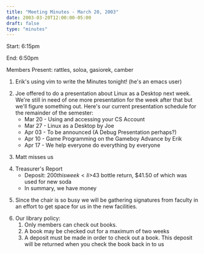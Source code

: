 ```yaml
---
title: "Meeting Minutes - March 20, 2003"
date: 2003-03-20T12:00:00-05:00
draft: false
type: "minutes"
---
```


Start: 6:15pm </p><p>
End: 6:50pm </p><p>
Members Present: rattles, soloa, gasiorek, camber </p><p>
1. Erik's using vim to write the Minutes tonight! (he's an emacs user) </p><p>
2. Joe offered to do a presentation about Linux as a Desktop next week. We're still in need of one more presentation for the week after that but we'll figure something out.  Here's our current presentation schedule for the remainder of the semester: <br> <ul> <li>Mar 20 - Using and accessing your CS Account <li>Mar 27 - Linux as a Desktop by Joe <li>Apr 03 - To be announced (A Debug Presentation perhaps?) <li>Apr 10 - Game Programming on the Gameboy Advance by Erik <li>Apr 17 - We help everyone do everything by everyone </ul> </p><p>
3. Matt misses us </p><p>
4. Treasurer's Report <br> <ul> <li>Deposit: $200 this week <li>$43 bottle return, $41.50 of which was used for new soda <li>In summary, we have money </ul> </p><p>
5. Since the chair is so busy we will be gathering signatures from faculty in an effort to get space for us in the new facilities. </p><p>
6. Our library policy: <br> <ol> <li>Only members can check out books. <li>A book may be checked out for a maximum of two weeks <li>A deposit must be made in order to check out a book.  This deposit will be returned when you check the book back in to us </ol> </p><p>
</p>
